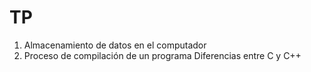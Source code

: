 # TP
1. Almacenamiento de datos en el computador
2. Proceso de compilación de un programa
   Diferencias entre C y C++
